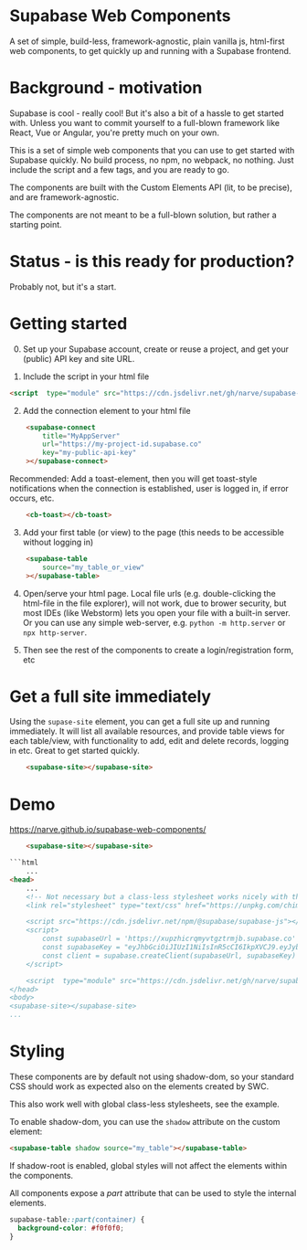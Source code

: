 Supabase Web Components
===

A set of simple, build-less, framework-agnostic, plain vanilla js, html-first web components,
to get quickly up and running with a Supabase frontend. 


Background - motivation
===

Supabase is cool - really cool! But it's also a bit of a hassle to get started with.
Unless you want to commit yourself to a full-blown framework like React, Vue or Angular,
you're pretty much on your own.

This is a set of simple web components that you can use to get started with Supabase 
quickly. No build process, no npm, no webpack, no nothing. Just include the script and 
a few tags, and you are ready to go.

The components are built with the Custom Elements API (lit, to be precise), and are framework-agnostic.

The components are not meant to be a full-blown solution, but rather a starting point. 


Status - is this ready for production?
===

Probably not, but it's a start.


Getting started
===

0. Set up your Supabase account, create or reuse a project, and get your (public) API key 
   and site URL. 

1. Include the script in your html file

```html
<script  type="module" src="https://cdn.jsdelivr.net/gh/narve/supabase-web-components/src/supabase-index.js"></script>
```

2. Add the connection element to your html file

```html
    <supabase-connect
        title="MyAppServer"
        url="https://my-project-id.supabase.co"
        key="my-public-api-key"
    ></supabase-connect>
```

   Recommended: Add a toast-element, then you will get toast-style notifications 
   when the connection is established, user is logged in, if error occurs, etc. 
    
```html
    <cb-toast></cb-toast>
```    

3. Add your first table (or view) to the page (this needs to be accessible without logging in)

```html
    <supabase-table 
        source="my_table_or_view"
    ></supabase-table>
```


4. Open/serve your html page. Local file urls (e.g. double-clicking the html-file in the file explorer),
   will not work, due to brower security, 
   but most IDEs (like Webstorm) lets you open your file with a built-in server.
   Or you can use any simple web-server, e.g. `python -m http.server` or `npx http-server`.

5. Then see the rest of the components to create a login/registration form, etc


Get a full site immediately
===

Using the `supase-site` element, you can get a full site up and running immediately. 
It will list all available resources, and provide table views for each table/view, 
with functionality to add, edit and delete records, logging in etc. Great to 
get started quickly. 

```html
    <supabase-site></supabase-site>
```


Demo
===
https://narve.github.io/supabase-web-components/


```html
    <supabase-site></supabase-site>

```html
    ...
<head>
    ...
    <!-- Not necessary but a class-less stylesheet works nicely with these components ->
    <link rel="stylesheet" type="text/css" href="https://unpkg.com/chimeracss/build/chimera.css"/>

    <script src="https://cdn.jsdelivr.net/npm/@supabase/supabase-js"></script>
    <script>
        const supabaseUrl = 'https://xupzhicrqmyvtgztrmjb.supabase.co'
        const supabaseKey = "eyJhbGciOiJIUzI1NiIsInR5cCI6IkpXVCJ9.eyJyb2xlIjoiYW5vbiIsImlhdCI6MTYxMDExNjg5NCwiZXhwIjoxOTI1NjkyODk0fQ.cvK8Il2IbFqU03Q4uOhSQ9jxFkWELLACX7mJKyy_Ue0"
        const client = supabase.createClient(supabaseUrl, supabaseKey)
    </script>

    <script  type="module" src="https://cdn.jsdelivr.net/gh/narve/supabase-web-components/src/supabase-index.js"></script>
</head>
<body>
<supabase-site></supabase-site>
...
```




Styling
===

These components are by default not using shadow-dom, so your standard 
CSS should work as expected also on the elements created by SWC. 

This also work well with global class-less stylesheets, see the example. 

To enable shadow-dom, you can use the `shadow` attribute on the 
custom element: 

```html
<supabase-table shadow source="my_table"></supabase-table>
```

If shadow-root is enabled, global styles will not affect the 
elements within the components. 

All components expose a *part* attribute that can be used to
style the internal elements. 

```css
supabase-table::part(container) {
  background-color: #f0f0f0;
}
```
